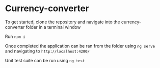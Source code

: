 # Currency-converter

To get started, clone the repository and navigate into the currency-converter folder in a terminal window

Run `npm i`

Once completed the application can be ran from the folder using `ng serve` and navigating to `http://localhost:4200/`

Unit test suite can be run using `ng test`
